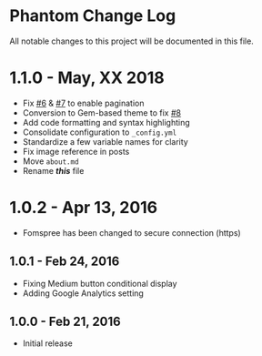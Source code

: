 # Phantom Change Log

All notable changes to this project will be documented in this file.

# 1.1.0 - May, XX 2018
- Fix [#6](https://github.com/jamigibbs/phantom/issues/6) & [#7](https://github.com/jamigibbs/phantom/issues/6) to enable pagination
- Conversion to Gem-based theme to fix [#8](https://github.com/jamigibbs/phantom/issues/8)
- Add code formatting and syntax highlighting
- Consolidate configuration to `_config.yml`
- Standardize a few variable names for clarity
- Fix image reference in posts
- Move `about.md`
- Rename _**this**_ file

# 1.0.2 - Apr 13, 2016
- Fomspree has been changed to secure connection (https)

## 1.0.1 - Feb 24, 2016
- Fixing Medium button conditional display
- Adding Google Analytics setting

## 1.0.0 - Feb 21, 2016
- Initial release
